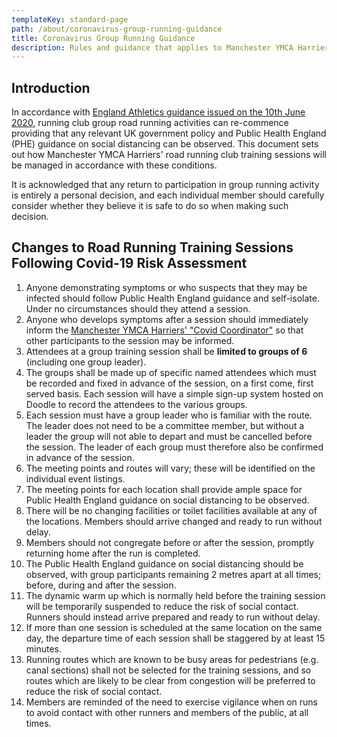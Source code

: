 ```yaml
---
templateKey: standard-page
path: /about/coronavirus-group-running-guidance
title: Coronavirus Group Running Guidance
description: Rules and guidance that applies to Manchester YMCA Harriers activities during the current coronavirus pandemic
---
```

## Introduction
In accordance with [England Athletics guidance issued on the 10th June 2020](https://www.englandathletics.org/athletics-and-running/news/guidance-update-step-2/),
running club group road running activities can re-commence providing that any 
relevant UK government policy and Public Health England (PHE) guidance on social 
distancing can be observed.  This document sets out how Manchester YMCA Harriers' 
road running club training sessions will be managed in accordance with these 
conditions.

It is acknowledged that any return to participation in group running activity is
entirely a personal decision, and each individual member should carefully 
consider whether they believe it is safe to do so when making such decision.  

## Changes to Road Running Training Sessions Following Covid-19 Risk Assessment

1. Anyone demonstrating symptoms or who suspects that they may be infected 
    should follow Public Health England guidance and self-isolate. Under no 
    circumstances should they attend a session.
1. Anyone who develops symptoms after a session should immediately inform the 
    [Manchester YMCA Harriers' "Covid Coordinator"](/contact) so that other 
    participants to the session may be informed.
1. Attendees at a group training session shall be **limited to groups of 6**
    (including one group leader).
1. The groups shall be made up of specific named attendees which must be 
    recorded and fixed in advance of the session, on a first come, first served 
    basis.  Each session will have a simple sign-up system hosted on Doodle to 
    record the attendees to the various groups.
1. Each session must have a group leader who is familiar with the route. The 
    leader does not need to be a committee member, but without a leader the 
    group will not able to depart and must be cancelled before the session. 
    The leader of each group must therefore also be confirmed in advance of 
    the session.
1. The meeting points and routes will vary; these will be identified on the 
    individual event listings.
1. The meeting points for each location shall provide ample space for Public
    Health England guidance on social distancing to be observed.  
1. There will be no changing facilities or toilet facilities available at any 
    of the locations. Members should arrive changed and ready to run without 
    delay.
1. Members should not congregate before or after the session, promptly returning 
    home after the run is completed.
1. The Public Health England guidance on social distancing should be observed, 
    with group participants remaining 2 metres apart at all times; before, 
    during and after the session.
1. The dynamic warm up which is normally held before the training session will 
    be temporarily suspended to reduce the risk of social contact. Runners 
    should instead arrive prepared and ready to run without delay. 
1. If more than one session is scheduled at the same location on the same day, 
    the departure time of each session shall be staggered by at least 15 minutes.
1. Running routes which are known to be busy areas for pedestrians (e.g. canal 
    sections) shall not be selected for the training sessions, and so routes 
    which are likely to be clear from congestion will be preferred to reduce 
    the risk of social contact.  
1. Members are reminded of the need to exercise vigilance when on runs to 
    avoid contact with other runners and members of the public, at all times.

